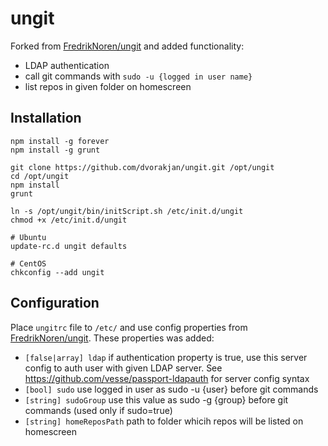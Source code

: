 ungit
======

Forked from [FredrikNoren/ungit](https://github.com/FredrikNoren/ungit) and added functionality:
  * LDAP authentication
  * call git commands with ``sudo -u {logged in user name}``
  * list repos in given folder on homescreen

## Installation
```bashp
npm install -g forever 
npm install -g grunt 

git clone https://github.com/dvorakjan/ungit.git /opt/ungit
cd /opt/ungit
npm install
grunt

ln -s /opt/ungit/bin/initScript.sh /etc/init.d/ungit
chmod +x /etc/init.d/ungit

# Ubuntu
update-rc.d ungit defaults

# CentOS
chkconfig --add ungit
```

## Configuration
Place ``ungitrc`` file to ``/etc/`` and use config properties from [FredrikNoren/ungit](https://github.com/FredrikNoren/ungit). These properties was added:
  * ``[false|array] ldap`` if authentication property is true, use this server config to auth user with given LDAP server. See https://github.com/vesse/passport-ldapauth for server config syntax
  * ``[bool] sudo`` use logged in user as sudo -u {user} before git commands
  * ``[string] sudoGroup`` use this value as sudo -g {group} before git commands (used only if sudo=true)
  * ``[string] homeReposPath`` path to folder whicih repos will be listed on homescreen
